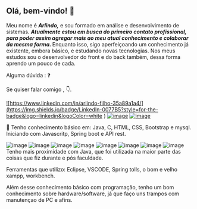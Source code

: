 ## Olá, bem-vindo!  :wave: 
Meu nome é <b><i> Arlindo,</i></b> e sou formado em análise e desenvolvimento de sistemas.
<i> <b> Atualmente estou em busca do primeiro contato profissional, para poder assim agregar mais ao meu atual conhecimento e colaborar da mesma forma. </b> </i>Enquanto isso, sigo aperfeiçoando um conhecimento já existente, embora básico, e estudando novas tecnologias. 
Nos meus estudos sou o desenvolvedor do front e do back também, dessa forma aprendo um pouco de cada.

Alguma dúvida : :question:

Se quiser falar comigo , :point_down:.

<a href="https://www.linkedin.com/in/arlindo-filho-35a89a1a4/"> ![https://www.linkedin.com/in/arlindo-filho-35a89a1a4/](https://img.shields.io/badge/LinkedIn-0077B5?style=for-the-badge&logo=linkedin&logoColor=white
)</a>
<a href="https://api.whatsapp.com/send?phone=5581992870704&text=Oi%2C%20eu%20venho%20do%20git.">
![image](https://img.shields.io/badge/WhatsApp-25D366?style=for-the-badge&logo=whatsapp&logoColor=white
)</a>
<a href="https://www.instagram.com/afilho_/">![image](https://img.shields.io/badge/Instagram-E4405F?style=for-the-badge&logo=instagram&logoColor=white
)</a>

:construction_worker:	Tenho conhecimento básico em: Java, C, HTML, CSS, Bootstrap e mysql.
Iniciando com Javascritp, Spring boot e API rest.

 ![image](https://img.shields.io/badge/Java-ED8B00?style=for-the-badge&logo=java&logoColor=white
)
 ![image](https://img.shields.io/badge/C-00599C?style=for-the-badge&logo=c&logoColor=white
)
 ![image](https://img.shields.io/badge/HTML5-E34F26?style=for-the-badge&logo=html5&logoColor=white
)
 ![image](https://img.shields.io/badge/CSS3-1572B6?style=for-the-badge&logo=css3&logoColor=white
)
 ![image](https://img.shields.io/badge/Bootstrap-563D7C?style=for-the-badge&logo=bootstrap&logoColor=white
)
 ![image](https://img.shields.io/badge/MySQL-00000F?style=for-the-badge&logo=mysql&logoColor=white
)
 ![image](https://img.shields.io/badge/JavaScript-F7DF1E?style=for-the-badge&logo=javascript&logoColor=black
)
![image](https://img.shields.io/badge/Spring-6DB33F?style=for-the-badge&logo=spring&logoColor=white
)
Tenho mais proximidade com Java, que foi utilizada na maior parte das coisas que fiz durante e pós faculdade. 
 
Ferramentas que utilizo: Eclipse, VSCODE, Spring tolls, o bom e velho xampp, workbench.

Além desse conhecimento básico com programação, tenho um bom conhecimento sobre hardware/software, já que faço uns trampos com manutençao de PC e afins. 



